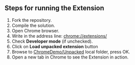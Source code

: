 ## Steps for running the Extension

1. Fork the repository.
1. Compile the solution.
1. Open Chrome browser.
1. Write in the address line: [chrome://extensions/](chrome://extensions/)
1. Check **Developer mode** (if unchecked).
1. Click on **Load unpacked extension** button
1. Browse to [ChromeDemo/Unpacked](https://github.com/Retyped/Demos/tree/master/ChromeDemo/ChromeDemo/Unpacked) local folder, press OK.
1. Open a new tab in Chrome to see the Extension in action.
